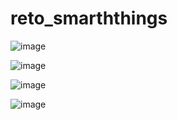 # reto_smarththings
 ![image](https://github.com/leonxn/app_reto_smarththings/assets/16175082/22178886-5c88-4216-98b5-726bb0634daf)

![image](https://github.com/leonxn/app_reto_smarththings/assets/16175082/57174629-a2e1-44af-9dba-ebc234c548e5)

![image](https://github.com/leonxn/app_reto_smarththings/assets/16175082/5fe3a3df-8a5e-436c-9e09-77b0a62bdc25)

![image](https://github.com/leonxn/app_reto_smarththings/assets/16175082/e7f34643-0feb-477f-9a73-67372f25149b)
